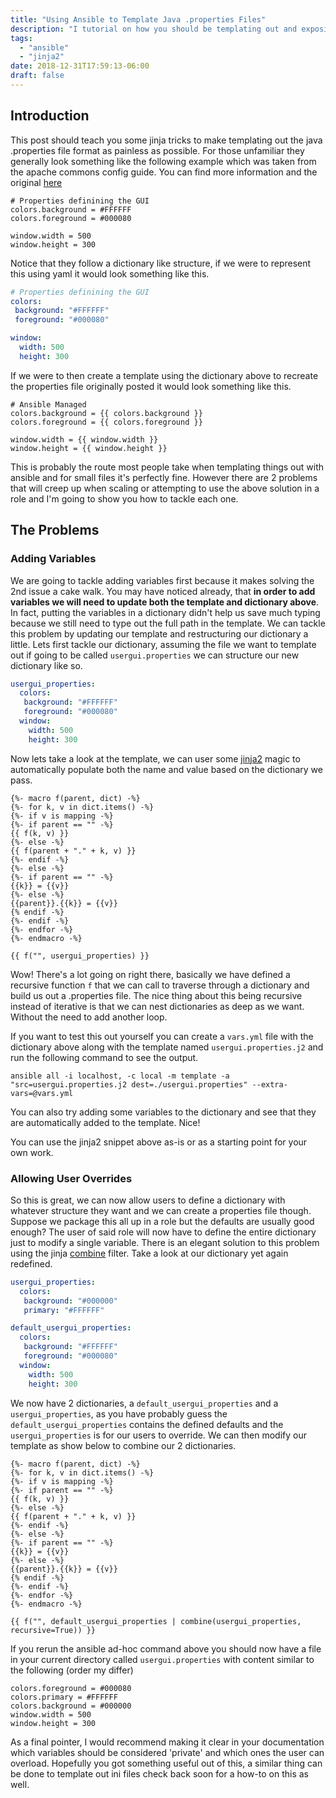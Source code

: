 ```yaml
---
title: "Using Ansible to Template Java .properties Files"
description: "I tutorial on how you should be templating out and exposing java .properties file in your ansible roles."
tags:
  - "ansible"
  - "jinja2"
date: 2018-12-31T17:59:13-06:00
draft: false
---
```


## Introduction
This post should teach you some jinja tricks to make templating out the java .properties file format as painless as possible. For those unfamiliar they generally look something like the following example which was taken from the apache commons config guide. You can find more information and the original [here](https://commons.apache.org/proper/commons-configuration/userguide/howto_properties.html)
```properties
# Properties definining the GUI
colors.background = #FFFFFF
colors.foreground = #000080

window.width = 500
window.height = 300
```

Notice that they follow a dictionary like structure, if we were to represent
this using yaml it would look something like this.

```yaml
# Properties definining the GUI
colors:
 background: "#FFFFFF"
 foreground: "#000080"

window:
  width: 500
  height: 300
```

If we were to then create a template using the dictionary above to recreate the
properties file originally posted it would look something like this.

```jinja
# Ansible Managed
colors.background = {{ colors.background }}
colors.foreground = {{ colors.foreground }}

window.width = {{ window.width }}
window.height = {{ window.height }}
```

This is probably the route most people take when templating things out with
ansible and for small files it's perfectly fine. However there are 2 problems
that will creep up when scaling or attempting to use the above solution in a
role and I'm going to show you how to tackle each one.

## The Problems
### Adding Variables
We are going to tackle adding variables first because it makes solving the 2nd
issue a cake walk. You may have noticed already, that **in order to add
variables we will need to update both the template and dictionary above**. In
fact, putting the variables in a dictionary didn't help us save much typing
because we still need to type out the full path in the template.  We can tackle
this problem by updating our template and restructuring our dictionary a
little. Lets first tackle our dictionary, assuming the file we want to template
out if going to be called `usergui.properties` we can structure our new
dictionary like so.

```yaml
usergui_properties:
  colors:
   background: "#FFFFFF"
   foreground: "#000080"
  window:
    width: 500
    height: 300
```

Now lets take a look at the template, we can user some
[jinja2](http://jinja.pocoo.org/) magic to automatically populate both the name
and value based on the dictionary we pass.

```django
{%- macro f(parent, dict) -%}
{%- for k, v in dict.items() -%}
{%- if v is mapping -%}
{%- if parent == "" -%}
{{ f(k, v) }}
{%- else -%}
{{ f(parent + "." + k, v) }}
{%- endif -%}
{%- else -%}
{%- if parent == "" -%}
{{k}} = {{v}}
{%- else -%}
{{parent}}.{{k}} = {{v}}
{% endif -%}
{%- endif -%}
{%- endfor -%}
{%- endmacro -%}

{{ f("", usergui_properties) }}
```

Wow! There's a lot going on right there, basically we have defined a recursive
function `f` that we can call to traverse through a dictionary and build us out
a .properties file. The nice thing about this being recursive instead of
iterative is that we can nest dictionaries as deep as we want. Without the need
to add another loop.

If you want to test this out yourself you can create a `vars.yml` file with the
dictionary above along with the template named `usergui.properties.j2` and run
the following command to see the output.

`ansible all -i localhost, -c local -m template -a "src=usergui.properties.j2 dest=./usergui.properties" --extra-vars=@vars.yml`

You can also try adding some variables to the dictionary and see that they are
automatically added to the template. Nice!

You can use the jinja2 snippet above as-is or as a starting point for your own
work.

### Allowing User Overrides

So this is great, we can now allow users to define a dictionary with whatever
structure they want and we can create a properties file though. Suppose we
package this all up in a role but the defaults are usually good enough? The
user of said role will now have to define the entire dictionary just to modify
a single variable. There is an elegant solution to this problem using the jinja
[combine](https://docs.ansible.com/ansible/latest/user_guide/playbooks_filters.html#combining-hashes-dictionaries)
filter. Take a look at our dictionary yet again redefined.

```yaml
usergui_properties:
  colors:
   background: "#000000"
   primary: "#FFFFFF"

default_usergui_properties:
  colors:
   background: "#FFFFFF"
   foreground: "#000080"
  window:
    width: 500
    height: 300
```

We now have 2 dictionaries, a `default_usergui_properties` and a
`usergui_properties`, as you have probably guess the
`default_usergui_properties` contains the defined defaults and the
`usergui_properties` is for our users to override. We can then modify our
template as show below to combine our 2 dictionaries.

```django
{%- macro f(parent, dict) -%}
{%- for k, v in dict.items() -%}
{%- if v is mapping -%}
{%- if parent == "" -%}
{{ f(k, v) }}
{%- else -%}
{{ f(parent + "." + k, v) }}
{%- endif -%}
{%- else -%}
{%- if parent == "" -%}
{{k}} = {{v}}
{%- else -%}
{{parent}}.{{k}} = {{v}}
{% endif -%}
{%- endif -%}
{%- endfor -%}
{%- endmacro -%}

{{ f("", default_usergui_properties | combine(usergui_properties, recursive=True)) }}
```

If you rerun the ansible ad-hoc command above you should now have a file in
your current directory called `usergui.properties` with content similar to the
following (order my differ)

```
colors.foreground = #000080
colors.primary = #FFFFFF
colors.background = #000000
window.width = 500
window.height = 300
```

As a final pointer, I would recommend making it clear in your documentation
which variables should be considered 'private' and which ones the user can
overload. Hopefully you got something useful out of this, a similar thing can
be done to template out ini files check back soon for a how-to on this as well.


